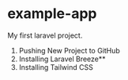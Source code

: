 # example-app
My first laravel project.
1. Pushing New Project to GitHub
2. Installing Laravel Breeze**
3. Installing Tailwind CSS
